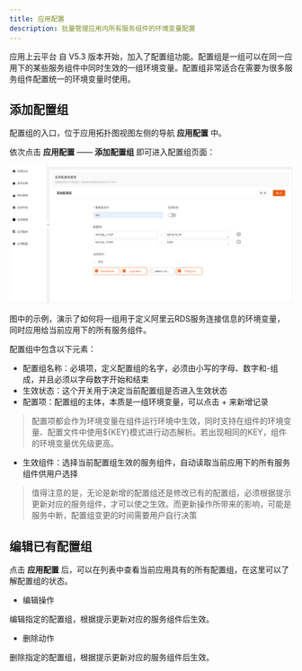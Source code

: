 ```yaml
---
title: 应用配置
description: 批量管理应用内所有服务组件的环境变量配置
---
```



应用上云平台 自 V5.3 版本开始，加入了配置组功能。配置组是一组可以在同一应用下的某些服务组件中同时生效的一组环境变量。配置组非常适合在需要为很多服务组件配置统一的环境变量时使用。


## 添加配置组

配置组的入口，位于应用拓扑图视图左侧的导航 **应用配置** 中。

依次点击 **应用配置** —— **添加配置组** 即可进入配置组页面：

![img_2.png](img_2.png)

图中的示例，演示了如何将一组用于定义阿里云RDS服务连接信息的环境变量，同时应用给当前应用下的所有服务组件。

配置组中包含以下元素：

- 配置组名称：必填项，定义配置组的名字，必须由小写的字母、数字和-组成，并且必须以字母数字开始和结束
- 生效状态：这个开关用于决定当前配置组是否进入生效状态
- 配置项：配置组的主体，本质是一组环境变量，可以点击 + 来新增记录

> 配置项都会作为环境变量在组件运行环境中生效，同时支持在组件的环境变量、配置文件中使用${KEY}模式进行动态解析。若出现相同的KEY，组件的环境变量优先级更高。

- 生效组件：选择当前配置组生效的服务组件，自动读取当前应用下的所有服务组件供用户选择

> 值得注意的是，无论是新增的配置组还是修改已有的配置组，必须根据提示更新对应的服务组件，才可以使之生效。而更新操作所带来的影响，可能是服务中断，配置组变更的时间需要用户自行决策

## 编辑已有配置组

点击 **应用配置** 后，可以在列表中查看当前应用具有的所有配置组，在这里可以了解配置组的状态。

* 编辑操作

编辑指定的配置组，根据提示更新对应的服务组件后生效。

* 删除动作

删除指定的配置组，根据提示更新对应的服务组件后生效。
